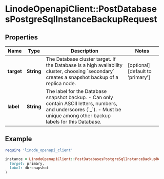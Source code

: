 # LinodeOpenapiClient::PostDatabasesPostgreSqlInstanceBackupRequest

## Properties

| Name | Type | Description | Notes |
| ---- | ---- | ----------- | ----- |
| **target** | **String** | The Database cluster target. If the Database is a high availability cluster, choosing &#x60;secondary&#x60; creates a snapshot backup of a replica node. | [optional][default to &#39;primary&#39;] |
| **label** | **String** | The label for the Database snapshot backup.  - Can only contain ASCII letters, numbers, and underscores (&#x60;_&#x60;). - Must be unique among other backup labels for this Database. |  |

## Example

```ruby
require 'linode_openapi_client'

instance = LinodeOpenapiClient::PostDatabasesPostgreSqlInstanceBackupRequest.new(
  target: primary,
  label: db-snapshot
)
```

